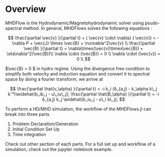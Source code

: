 # Overview

MHDFlow is the Hydrodynamic/Magnetohydrodynamic solver using psudo-spectral method. In general, MHDFlows solves the following equations :

$$
\frac{\partial \vec{v} }{\partial t} + ( \vec{v} \cdot \nabla) ( \vec{v}) = -\nabla P + \vec{J} \times \vec{B} + \nu\nabla^2\vec{v}  \\  
\frac{\partial \vec{B} }{\partial t}  = \nabla\times(\vec{v}\times\vec{B}) + \eta\nabla^2(\vec{B})\\
\nabla \cdot (\vec{B}) = 0 \\
\nabla \cdot (\vec{v}) = 0 \\
$$

$\vec{B} = 0 $ in hydro regime. Using the divergence free condition to simplify both velocity and induction equation and convert it to spectral space by doing a fourier transform, we arrive at 

$$
\frac{\partial \hat{v_\alpha} }{\partial t} = -i k_i (δ_{a,j} - k_\alpha k\_j k⁻²)\widehat{b_ib_j - u\_iu\_j};
\frac{\partial \hat{B_\alpha} }{\partial t} = -i δ_{a,j} k_j \widehat{b_iu_j - u\_i b\_j};
$$ 


To perform a HD/MHD simulation, the workflow of the MHDFlows.jl can break into three parts

1. Problem Declaration/Generation 
2. Initial Condition Set Up
3. Time integration 

Check out other section of each parts. For a full set up and workflow of a simulation, check out the jupyter notebook example. 


